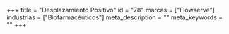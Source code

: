 +++
title = "Desplazamiento Positivo"
id = "78"
marcas = ["Flowserve"]
industrias = ["Biofarmacéuticos"]
meta_description = ""
meta_keywords = ""
+++
